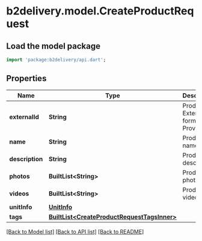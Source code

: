 # b2delivery.model.CreateProductRequest

## Load the model package
```dart
import 'package:b2delivery/api.dart';
```

## Properties
Name | Type | Description | Notes
------------ | ------------- | ------------- | -------------
**externalId** | **String** | Product External ID form Provider | 
**name** | **String** | Product name | 
**description** | **String** | Product description | [optional] 
**photos** | **BuiltList&lt;String&gt;** | Product photos | [optional] 
**videos** | **BuiltList&lt;String&gt;** | Product videos | [optional] 
**unitInfo** | [**UnitInfo**](UnitInfo.md) |  | [optional] 
**tags** | [**BuiltList&lt;CreateProductRequestTagsInner&gt;**](CreateProductRequestTagsInner.md) |  | 

[[Back to Model list]](../README.md#documentation-for-models) [[Back to API list]](../README.md#documentation-for-api-endpoints) [[Back to README]](../README.md)


